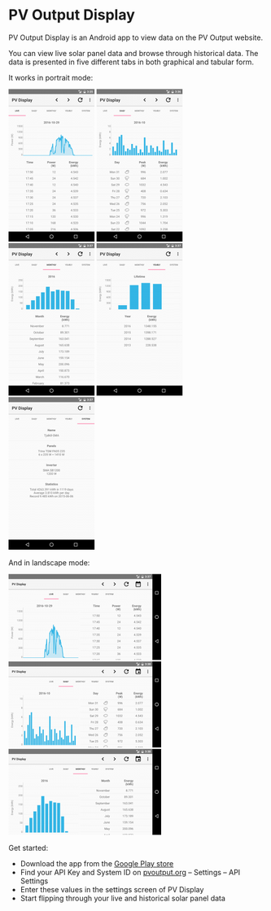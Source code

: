 # PV Output Display

PV Output Display is an Android app to view data on the PV Output website.

You can view live solar panel data and browse through historical data.
The data is presented in five different tabs in both graphical and tabular form.

It works in portrait mode:

![Live Portrait](/doc/live-portrait.png)
![Daily Portrait](/doc/daily-portrait.png)
![Monthly Portrait](/doc/monthly-portrait.png)
![Yearly Portrait](/doc/yearly-portrait.png)
![System Portrait](/doc/system-portrait.png)

And in landscape mode:

![Live Landscape](/doc/live-landscape.png)
![Daily Landscape](/doc/daily-landscape.png)
![Monthly Landscape](/doc/monthly-landscape.png)

Get started:

- Download the app from the [Google Play store](https://play.google.com/store/apps/details?id=nl.jansipke.pvdisplay)
- Find your API Key and System ID on [pvoutput.org](https://pvoutput.org) – Settings – API Settings
- Enter these values in the settings screen of PV Display
- Start flipping through your live and historical solar panel data